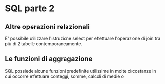 # SQL parte 2

## Altre operazioni relazionali

E' possibile utilizzare l'istruzione select per effettuare l'operazione di join tra più di 2 tabelle contemporaneamente.

## Le funzioni di aggragazione

SQL possiede alcune funzioni predefinite utilissime in molte circostanze in cui occorre effettuare conteggi, somme, calcoli di medie o
<!--stackedit_data:
eyJoaXN0b3J5IjpbLTU3MDc3NzU1NiwtMjA4ODc0NjYxMl19
-->